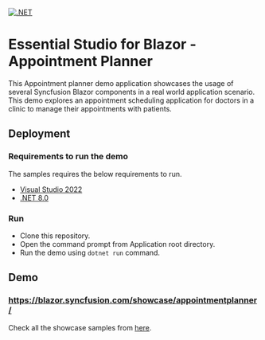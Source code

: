 [![.NET](https://github.com/syncfusion/blazor-showcase-appointment-planner/actions/workflows/dotnet.yml/badge.svg)](https://github.com/syncfusion/blazor-showcase-appointment-planner/actions/workflows/dotnet.yml)

# Essential Studio for Blazor - Appointment Planner

This Appointment planner demo application showcases the usage of several Syncfusion Blazor components in a real world
application scenario. This demo explores an appointment scheduling application for doctors in a clinic to manage their
appointments with patients.

## Deployment

### Requirements to run the demo

The samples requires the below requirements to run.

* [Visual Studio 2022](https://visualstudio.microsoft.com/vs/)
* [.NET 8.0](https://dotnet.microsoft.com/en-us/download/dotnet/8.0)

### Run

* Clone this repository.
* Open the command prompt from Application root directory.
* Run the demo using `dotnet run` command.

## Demo

### <a href="https://blazor.syncfusion.com/showcase/appointmentplanner/" target="_blank">https://blazor.syncfusion.com/showcase/appointmentplanner/</a>

Check all the showcase samples from <a href="https://blazor.syncfusion.com" target="_blank">here</a>.
